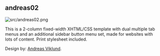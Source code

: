 ## andreas02

![src/andreas02.png](andreas02)

This is a 2-column fixed-width XHTML/CSS template with dual multiple tab menus and an additional sidebar button menu set, made for websites with lots of content. Print stylesheet included.

Design by: [Andreas Viklund](http://andreasviklund.com/).
